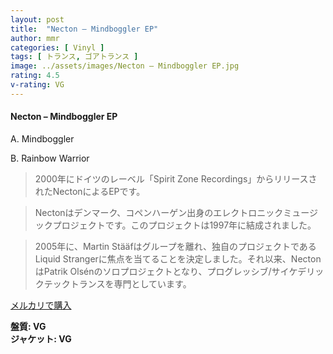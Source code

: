 ```yaml
---
layout: post
title:  "Necton – Mindboggler EP"
author: mmr
categories: [ Vinyl ]
tags: [ トランス, ゴアトランス ]
image: ../assets/images/Necton – Mindboggler EP.jpg
rating: 4.5
v-rating: VG
---
```


#### Necton – Mindboggler EP

A. Mindboggler

B. Rainbow Warrior

> 2000年にドイツのレーベル「Spirit Zone Recordings」からリリースされたNectonによるEPです。

> Nectonはデンマーク、コペンハーゲン出身のエレクトロニックミュージックプロジェクトです。このプロジェクトは1997年に結成されました。

> 2005年に、Martin Stääfはグループを離れ、独自のプロジェクトであるLiquid Strangerに焦点を当てることを決定しました。それ以来、NectonはPatrik Olsénのソロプロジェクトとなり、プログレッシブ/サイケデリックテックトランスを専門としています。


[メルカリで購入](https://jp.mercari.com/item/m20234244715)

<div class="mt-4 mb-4 d-flex align-items-center">
<strong class="mr-1">盤質: VG</strong>
</div>
<div class="mt-4 mb-4 d-flex align-items-center">
<strong class="mr-1">ジャケット: VG</strong>
</div>
